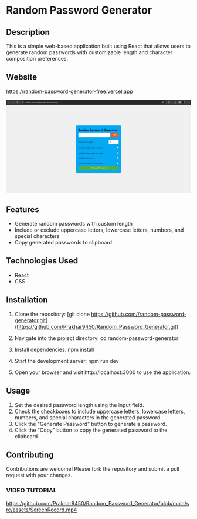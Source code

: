# Random Password Generator

## Description

This is a simple web-based application built using React that allows users to generate random passwords with customizable length and character composition preferences.

## Website

https://random-password-generator-free.vercel.app

![Screenshot from 2024-02-13 23-13-53](https://github.com/Prakhar9450/Random_Password_Generator/blob/main/src/assets/Screenshot%202024-02-13%20231353.png)

## Features

- Generate random passwords with custom length
- Include or exclude uppercase letters, lowercase letters, numbers, and special characters
- Copy generated passwords to clipboard

## Technologies Used

- React
- CSS

## Installation

1. Clone the repository:
   [git clone https://github.com//random-password-generator.git](https://github.com/Prakhar9450/Random_Password_Generator.git)

2. Navigate into the project directory:
   cd random-password-generator

3. Install dependencies:
   npm install

4. Start the development server:
   npm run dev

5. Open your browser and visit http://localhost:3000 to use the application.

## Usage

1. Set the desired password length using the input field.
2. Check the checkboxes to include uppercase letters, lowercase letters, numbers, and special characters in the generated password.
3. Click the "Generate Password" button to generate a password.
4. Click the "Copy" button to copy the generated password to the clipboard.

## Contributing

Contributions are welcome! Please fork the repository and submit a pull request with your changes.

### VIDEO TUTORIAL

https://github.com/Prakhar9450/Random_Password_Generator/blob/main/src/assets/ScreenRecord.mp4
